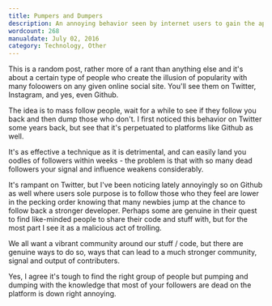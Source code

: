 ```yaml
---
title: Pumpers and Dumpers
description: An annoying behavior seen by internet users to gain the appearance of popularity on any given social platform
wordcount: 268
manualdate: July 02, 2016
category: Technology, Other
---
```


This is a random post, rather more of a rant than anything else and it's about a certain type of people who create the illusion of popularity with many foloowers on any given online social site. You'll see them on Twitter, Instagram, and yes, even Github. 

The idea is to mass follow people, wait for a while to see if they follow you back and then dump those who don't. I first noticed this behavior on Twitter some years back, but see that it's perpetuated to platforms like Github as well.

It's as effective a technique as it is detrimental, and  can easily land you oodles of followers within weeks - the problem is that with so many dead followers your signal and influence weakens considerably.

It's rampant on Twitter, but I've been noticing lately annoyingly so on Github as well where users sole purpose is to follow those who they feel are lower in the pecking order knowing that many newbies jump at the chance to follow back a stronger developer. Perhaps some are genuine in their quest to find like-minded people to share their code and stuff with, but for the most part I see it as a malicious act of trolling.

We all want a vibrant community around our stuff / code, but there are genuine ways to do so, ways that can lead to a much stronger community, signal and output of contributers. 

Yes, I agree it's tough to find the right group of people but pumping and dumping with the knowledge that most of your followers are dead on the platform is down right annoying. 
